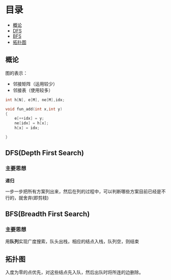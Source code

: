 # 目录

- [概论](#section1)
- [DFS](#section2)
- [BFS](#section3)
- [拓扑图](#section4)
## 概论 <a name="section1"></a>
图的表示：
- 邻接矩阵（运用较少）
- 邻接表（使用较多）
```c++
int h[N], e[M], ne[M],idx;

void fun_add(int x,int y)
{
	e[++idx] = y;
	ne[idx] = h[x];
	h[x] = idx;

}
```



## DFS(Depth First Search) <a name="section2"></a>
### 主要思想
**递归**

一步一步把所有方案列出来，然后在列的过程中，可以判断哪些方案目前已经是不行的，就舍弃(即剪枝)

## BFS(Breadth First Search) <a name="section3"></a> 
### 主要思想

用**队列**实现广度搜索，队头出栈，相应的结点入栈，队列空，则结束

## 拓扑图 <a name="section4"></a> 
入度为零的点优先，对这些结点先入队，然后出队时将所连的边删除。
